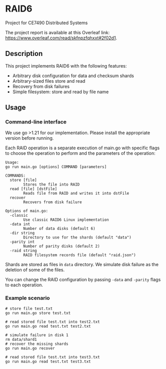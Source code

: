 # RAID6
Project for CE7490 Distributed Systems

The project report is available at this Overleaf link: https://www.overleaf.com/read/skfnpzfqhxxt#2f02d1.

## Description

This project implements RAID6 with the following features:

* Arbitrary disk configuration for data and checksum shards
* Arbitrary-sized files store and read
* Recovery from disk failures
* Simple filesystem: store and read by file name

## Usage

### Command-line interface

We use go >1.21 for our implementation. Please install the appropriate version before running.

Each RAID operation is a separate execution of main.go with specific flags to choose the operation to perform and the parameters of the operation:

```
Usage:
go run main.go [options] COMMAND [parameters]

COMMANDS:
  store [file]
        Stores the file into RAID
  read [file] [dstFile]
        Reads file from RAID and writes it into dstFile
  recover
        Recovers from disk failure

Options of main.go:
  -classic
        Use classic RAID6 Linux implementation
  -data int
        Number of data disks (default 6)
  -dir string
        Directory to use for the shards (default "data")
  -parity int
        Number of parity disks (default 2)
  -raid string
        RAID filesystem records file (default "raid.json")
```

Shards are stored as files in `data` directory. We simulate disk failure as the deletion of some of the files.

You can change the RAID configuration by passing `-data` and `-parity` flags to each operation.

### Example scenario

```
# store file test.txt
go run main.go store test.txt

# read stored file test.txt into test2.txt
go run main.go read test.txt test2.txt

# simulate failure in disk 1
rm data/shard1
# recover the missing shards
go run main.go recover

# read stored file test.txt into test3.txt
go run main.go read test.txt test3.txt
```


